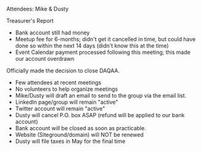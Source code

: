Attendees: Mike & Dusty

Treasurer's Report
- Bank account still had money
- Meetup fee for 6-months; didn't get it cancelled in time, but could have done so within the next 14 days (didn't know this at the time)
- Event Calendar payment processed following this meeting; this made our account overdrawn

Officially made the decision to close DAQAA.
- Few attendees at recent meetings
- No volunteers to help organize meetings
- Mike/Dusty will draft an email to send to the group via the email list.
- LinkedIn page/group will remain "active"
- Twitter account will remain "active"
- Dusty will cancel P.O. box ASAP (refund will be applied to our bank account)
- Bank account will be closed as soon as practicable.
- Website (Siteground/domain) will NOT be renewed
- Dusty will file taxes in May for the final time
